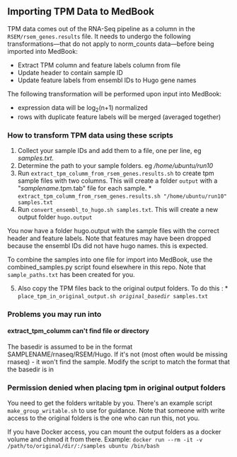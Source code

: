 ## Importing TPM Data to MedBook

TPM data comes out of the RNA-Seq pipeline as a column in the `RSEM/rsem_genes.results` file.
It needs to undergo the following transformations&mdash;that do not apply to norm_counts data&mdash;before being imported into MedBook:
* Extract TPM column and feature labels column from file
* Update header to contain sample ID
* Update feature labels from ensembl IDs to Hugo gene names

The following transformation will be performed upon input into MedBook:
* expression data will be log<sub>2</sub>(n+1) normalized
* rows with duplicate feature labels will be merged (averaged together)


### How to transform TPM data using these scripts
   1. Collect your sample IDs and add them to a file, one per line, eg *samples.txt*.
   2. Determine the path to your sample folders. eg */home/ubuntu/run10*
   3. Run `extract_tpm_columm_from_rsem_genes.results.sh` to create tpm sample files with two columns.
      This will create a folder `output` with a "*samplename*.tpm.tab" file for each sample.
    * `extract_tpm_columm_from_rsem_genes.results.sh "/home/ubuntu/run10" samples.txt`
   4. Run `convert_ensembl_to_hugo.sh samples.txt`. This will create a new output folder `hugo.output`
   
   You now have a folder hugo.output with the sample files with the correct header and feature labels.
   Note that features may have been dropped because the ensembl IDs did not have hugo names. this is expected.
   
   To combine the samples into one file for import into MedBook, use the combined_samples.py script found elsewhere in this repo. Note that `sample_paths.txt` has been created for you.
   
   5. Also copy the TPM files back to the original output folders. To do this :
     * `place_tpm_in_original_output.sh `*`original_basedir`*` samples.txt`
    
### Problems you may run into
 #### extract_tpm_columm can't find file or directory
 The basedir is assumed to be in the format SAMPLENAME/rnaseq/RSEM/Hugo. If it's not (most often would be missing rnaseq) - it won't find the sample. Modify the script to match the format that the basedir is in
 
 ### Permission denied when placing tpm in original output folders
 You need to get the folders writable by you. There's an example script `make_group_writable.sh` to use for guidance. Note that someone with write access to the original folders is the one who can run this, not you.
 
 If you have Docker access, you can mount the output folders as a docker volume and chmod it from there. Example:
 `docker run --rm -it -v /path/to/original/dir/:/samples ubuntu /bin/bash`
